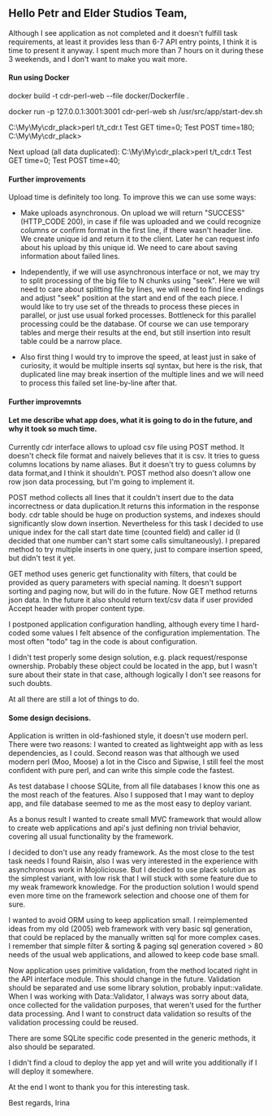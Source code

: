 ## Hello Petr and Elder Studios Team,

Although I see application as not completed and it doesn't fulfill task requirements, at least it provides less than 6-7 API entry points, I think it is time to present it anyway. I spent much more than 7 hours on it during these 3 weekends, and I don't want to make you wait more.

#### Run using Docker

docker build -t cdr-perl-web --file docker/Dockerfile .

docker run -p 127.0.0.1:3001:3001 cdr-perl-web sh /usr/src/app/start-dev.sh

C:\My\My\cdr_plack>perl t/t_cdr.t
Test GET
time=0;
Test POST
time=180;
C:\My\My\cdr_plack>

Next upload (all data duplicated):
C:\My\My\cdr_plack>perl t/t_cdr.t
Test GET
time=0;
Test POST
time=40;

#### Further improvements

Upload time is definitely too long. To improve this we can use some ways:

* Make uploads asynchronous. On upload we will return "SUCCESS" (HTTP_CODE 200), in case if file was uploaded and we could recognize columns or confirm format in the first line, if there wasn't header line. We create unique id and return it to the client. Later he can request info about his upload by this unique id. We need to care about saving information about failed lines.

* Independently, if we will use asynchronous interface or not, we may try to split processing of the big file to N chunks using "seek". Here we will need to care about splitting file by lines, we will need to find line endings and adjust "seek" position at the start and end of the each piece. I would like to try use set of the threads to process these pieces in parallel, or just use usual forked processes. 
 Bottleneck for this parallel processing could be the database. Of course we can use temporary tables and merge their results at the end, but still insertion into result table could be a narrow place.
 
 * Also first thing I would try to improve the speed, at least just in sake of curiosity, it would be multiple inserts sql syntax, but here is the risk, that duplicated line may break insertion of the multiple lines and we will need to process this failed set line-by-line after that.

#### Further improvemnts

#### Let me describe what app does, what it is going to do in the future, and why it took so much time.

Currently cdr interface allows to upload csv file using POST method. It doesn't check file format and naively believes that it is csv.
It tries to guess columns locations by name aliases. But it doesn't try to guess columns by data format,and I think it shouldn't. POST method also doesn't allow one row json data processing, but I'm going to implement it.

POST method collects all lines that it couldn't insert due to the data incorrectness or data duplication.It returns this information in the response body. cdr table should be huge on production systems, and indexes should significantly slow down insertion. Nevertheless for this task I decided to use unique index for the call start date time (counted field) and caller id (I decided that one number can't start some calls simultaneously). I prepared method to try multiple inserts in one query, just to compare insertion speed, but didn't test it yet.

GET method uses generic get functionality with filters, that could be provided as query parameters with special naming. It doesn't support sorting and paging now, but will do in the future.
Now GET method returns json data. In the future it also should return text/csv data if user provided Accept header with proper content type.

I postponed application configuration handling, although every time I hard-coded some values I felt absence of the configuration implementation. The most often "todo" tag in the code is about configuration.

I didn't test properly some design solution, e.g. plack request/response ownership. Probably these object could be located in the app, but I wasn't sure about their state in that case, although logically I don't see reasons for such doubts.

At all there are still a lot of things to do.

#### Some design decisions.

Application is written in old-fashioned style, it doesn't use modern perl. There were two reasons: I wanted to created as lightweight app with as less dependencies, as I could. Second reason was that although we used modern perl (Moo, Moose) a lot in the Cisco and Sipwise, I still feel the most confident with pure perl, and can write this simple code the fastest.

As test database I choose SQLite, from all file databases I know this one as the most reach of the features. Also I supposed that I may want to deploy app, and file database seemed to me as the most easy to deploy variant.

As a bonus result I wanted to create small MVC framework that would allow to create web applications and api's just defining non trivial behavior, covering all usual functionality by the framework. 

I decided to don't use any ready framework. As the most close to the test task needs I found Raisin, also I was very interested in the experience with asynchronous work in Mojoliciouse. But I decided to use plack solution as the simplest variant, with low risk that I will stuck with some feature due to my weak framework knowledge. For the production solution I would spend even more time on the framework selection and choose one of them for sure. 

I wanted to avoid ORM using to keep application small. I reimplemented ideas from my old (2005) web framework with very basic sql generation, that could be replaced by the manually written sql for more complex cases. I remember that simple filter & sorting & paging sql generation covered > 80 needs of the usual web applications, and allowed to keep code base small.

Now application uses primitive validation, from the method located right in the API interface module. This should change in the future. Validation should be separated and use some library solution, probably input::validate. When I was working with Data::Validator, I always was sorry about data, once collected for the validation purposes, that weren't used for the further data processing. And I want to construct data validation so results of the validation processing could be reused.

There are some SQLite specific code presented in the generic methods, it also should be separated.

I didn't find a cloud to deploy the app yet and will write you additionally if I will deploy it somewhere.

At the end I wont to thank you for this interesting task.

Best regards,
Irina
